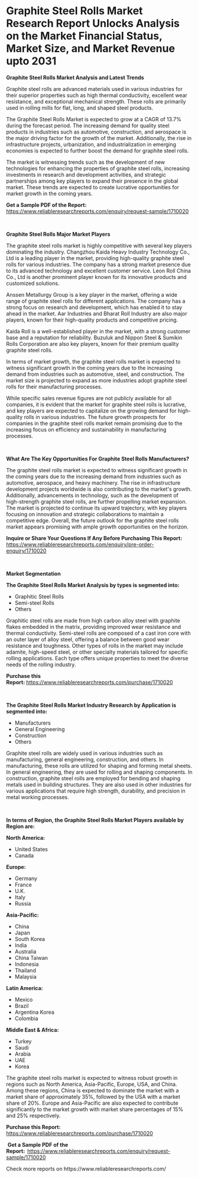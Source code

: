 <p><h1>Graphite Steel Rolls Market Research Report Unlocks Analysis on the Market Financial Status, Market Size, and Market Revenue upto 2031</h1></p><p><strong>Graphite Steel Rolls Market Analysis and Latest Trends</strong></p>
<p><p>Graphite steel rolls are advanced materials used in various industries for their superior properties such as high thermal conductivity, excellent wear resistance, and exceptional mechanical strength. These rolls are primarily used in rolling mills for flat, long, and shaped steel products.</p><p>The Graphite Steel Rolls Market is expected to grow at a CAGR of 13.7% during the forecast period. The increasing demand for quality steel products in industries such as automotive, construction, and aerospace is the major driving factor for the growth of the market. Additionally, the rise in infrastructure projects, urbanization, and industrialization in emerging economies is expected to further boost the demand for graphite steel rolls.</p><p>The market is witnessing trends such as the development of new technologies for enhancing the properties of graphite steel rolls, increasing investments in research and development activities, and strategic partnerships among key players to expand their presence in the global market. These trends are expected to create lucrative opportunities for market growth in the coming years.</p></p>
<p><strong>Get a Sample PDF of the Report:&nbsp;</strong> <a href="https://www.reliableresearchreports.com/enquiry/request-sample/1710020">https://www.reliableresearchreports.com/enquiry/request-sample/1710020</a></p>
<p>&nbsp;</p>
<p><strong>Graphite Steel Rolls Major Market Players</strong></p>
<p><p>The graphite steel rolls market is highly competitive with several key players dominating the industry. Changzhou Kaida Heavy Industry Technology Co., Ltd is a leading player in the market, providing high-quality graphite steel rolls for various industries. The company has a strong market presence due to its advanced technology and excellent customer service. Leon Roll China Co., Ltd is another prominent player known for its innovative products and customized solutions.</p><p>Anssen Metallurgy Group is a key player in the market, offering a wide range of graphite steel rolls for different applications. The company has a strong focus on research and development, which has enabled it to stay ahead in the market. Aar Industries and Bharat Roll Industry are also major players, known for their high-quality products and competitive pricing.</p><p>Kaida Roll is a well-established player in the market, with a strong customer base and a reputation for reliability. Buzuluk and Nippon Steel & Sumikin Rolls Corporation are also key players, known for their premium quality graphite steel rolls.</p><p>In terms of market growth, the graphite steel rolls market is expected to witness significant growth in the coming years due to the increasing demand from industries such as automotive, steel, and construction. The market size is projected to expand as more industries adopt graphite steel rolls for their manufacturing processes.</p><p>While specific sales revenue figures are not publicly available for all companies, it is evident that the market for graphite steel rolls is lucrative, and key players are expected to capitalize on the growing demand for high-quality rolls in various industries. The future growth prospects for companies in the graphite steel rolls market remain promising due to the increasing focus on efficiency and sustainability in manufacturing processes.</p></p>
<p>&nbsp;</p>
<p><strong>What Are The Key Opportunities For Graphite Steel Rolls Manufacturers?</strong></p>
<p><p>The graphite steel rolls market is expected to witness significant growth in the coming years due to the increasing demand from industries such as automotive, aerospace, and heavy machinery. The rise in infrastructure development projects worldwide is also contributing to the market's growth. Additionally, advancements in technology, such as the development of high-strength graphite steel rolls, are further propelling market expansion. The market is projected to continue its upward trajectory, with key players focusing on innovation and strategic collaborations to maintain a competitive edge. Overall, the future outlook for the graphite steel rolls market appears promising with ample growth opportunities on the horizon.</p></p>
<p><strong>Inquire or Share Your Questions If Any Before Purchasing This Report:</strong> <a href="https://www.reliableresearchreports.com/enquiry/pre-order-enquiry/1710020">https://www.reliableresearchreports.com/enquiry/pre-order-enquiry/1710020</a></p>
<p>&nbsp;</p>
<p><strong>Market Segmentation</strong></p>
<p><strong>The Graphite Steel Rolls Market Analysis by types is segmented into:</strong></p>
<p><ul><li>Graphitic Steel Rolls</li><li>Semi-steel Rolls</li><li>Others</li></ul></p>
<p><p>Graphitic steel rolls are made from high carbon alloy steel with graphite flakes embedded in the matrix, providing improved wear resistance and thermal conductivity. Semi-steel rolls are composed of a cast iron core with an outer layer of alloy steel, offering a balance between good wear resistance and toughness. Other types of rolls in the market may include adamite, high-speed steel, or other specialty materials tailored for specific rolling applications. Each type offers unique properties to meet the diverse needs of the rolling industry.</p></p>
<p><strong>Purchase this Report:&nbsp;</strong><a href="https://www.reliableresearchreports.com/purchase/1710020">https://www.reliableresearchreports.com/purchase/1710020</a></p>
<p>&nbsp;</p>
<p><strong>The Graphite Steel Rolls Market Industry Research by Application is segmented into:</strong></p>
<p><ul><li>Manufacturers</li><li>General Engineering</li><li>Construction</li><li>Others</li></ul></p>
<p><p>Graphite steel rolls are widely used in various industries such as manufacturing, general engineering, construction, and others. In manufacturing, these rolls are utilized for shaping and forming metal sheets. In general engineering, they are used for rolling and shaping components. In construction, graphite steel rolls are employed for bending and shaping metals used in building structures. They are also used in other industries for various applications that require high strength, durability, and precision in metal working processes.</p></p>
<p>&nbsp;</p>
<p><strong>In terms of Region, the Graphite Steel Rolls Market Players available by Region are:</strong></p>
<p>
    <p> <strong> North America: </strong>
        <ul>
            <li>United States</li>
            <li>Canada</li>
        </ul>
        </p> 
    <p> <strong> Europe: </strong>
        <ul>
            <li>Germany</li>
            <li>France</li>
            <li>U.K.</li>
            <li>Italy</li>
            <li>Russia</li>
        </ul>
        </p> 
    <p> <strong> Asia-Pacific: </strong>
        <ul>
            <li>China</li>
            <li>Japan</li>
            <li>South Korea</li>
            <li>India</li>
            <li>Australia</li>
            <li>China Taiwan</li>
            <li>Indonesia</li>
            <li>Thailand</li>
            <li>Malaysia</li>
        </ul>
        </p> 
    <p> <strong> Latin America: </strong>
        <ul>
            <li>Mexico</li>
            <li>Brazil</li>
            <li>Argentina Korea</li>
            <li>Colombia</li>
        </ul>
        </p> 
    <p> <strong> Middle East & Africa: </strong>
        <ul>
            <li>Turkey</li>
            <li>Saudi</li>
            <li>Arabia</li>
            <li>UAE</li>
            <li>Korea</li>
        </ul>
    </p>
    </p>
<p><p>The graphite steel rolls market is expected to witness robust growth in regions such as North America, Asia-Pacific, Europe, USA, and China. Among these regions, China is expected to dominate the market with a market share of approximately 35%, followed by the USA with a market share of 20%. Europe and Asia-Pacific are also expected to contribute significantly to the market growth with market share percentages of 15% and 25% respectively.</p></p>
<p><strong>Purchase this Report: </strong><a href="https://www.reliableresearchreports.com/purchase/1710020">https://www.reliableresearchreports.com/purchase/1710020</a></p>
<p>&nbsp;<strong>Get a Sample PDF of the Report:&nbsp;&nbsp;</strong><a href="https://www.reliableresearchreports.com/enquiry/request-sample/1710020">https://www.reliableresearchreports.com/enquiry/request-sample/1710020</a></p>
<p><strong></strong></p>
<p>Check more reports on https://www.reliableresearchreports.com/</p>